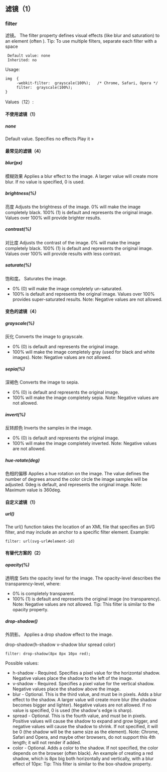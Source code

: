 ## 滤镜（1）
### filter

滤镜。
The filter property defines visual effects (like blur and saturation) to an element (often <img>).
Tip: To use multiple filters, separate each filter with a space



     Default value: none
     Inherited: no


Usage:
```
img  {
     -webkit-filter:  grayscale(100%);   /* Chrome, Safari, Opera */
     filter:  grayscale(100%);
}

```


Values（12）:
#### 不使用滤镜（1）
##### none
Default value. Specifies no effects Play it »


#### 最常见的滤镜（4）
##### blur(px) 
模糊效果
Applies a blur effect to the image. A larger value will create more blur. 
If no value is specified, 0 is used.


##### brightness(%) 
亮度
Adjusts the brightness of the image. 
0% will make the image completely black.
100% (1) is default and represents the original image.
Values over 100% will provide brighter results.


##### contrast(%)
对比度
Adjusts the contrast of the image.
0% will make the image completely black.
100% (1) is default and represents the original image.
Values over 100% will provide results with less contrast.


##### saturate(%)
饱和度。
Saturates the image. 
* 0% (0) will make the image completely un-saturated.
* 100% is default and represents the original image.
Values over 100% provides super-saturated results. 
Note: Negative values are not allowed.


#### 变色的滤镜（4）
##### grayscale(%)
灰化
Converts the image to grayscale. 
* 0% (0) is default and represents the original image.
* 100% will make the image completely gray (used for black and white images).
Note: Negative values are not allowed.


##### sepia(%)
深褐色
Converts the image to sepia. 
* 0% (0) is default and represents the original image. 
* 100% will make the image completely sepia.
Note: Negative values are not allowed.


##### invert(%)
反转颜色
Inverts the samples in the image. 
* 0% (0) is default and represents the original image.
* 100% will make the image completely inverted.
Note: Negative values are not allowed.


##### hue-rotate(deg)
色相的偏移
Applies a hue rotation on the image. The value defines the number of degrees around the color circle the image samples will be adjusted. 0deg is default, and represents the original image.
Note: Maximum value is 360deg.


#### 自定义滤镜（1）
##### url()
The url() function takes the location of an XML file that specifies an SVG filter, and may include an anchor to a specific filter element. Example:
```
filter: url(svg-url#element-id)
```


#### 有替代方案的（2）
##### opacity(%)
透明度
Sets the opacity level for the image. The opacity-level describes the transparency-level, where:
* 0% is completely transparent.
* 100% (1) is default and represents the original image (no transparency).
Note: Negative values are not allowed.
Tip: This filter is similar to the opacity property.


##### drop-shadow()
外阴影。
Applies a drop shadow effect to the image. 


drop-shadow(h-shadow v-shadow blur spread color)


```
filter: drop-shadow(8px 8px 10px red);
```
Possible values:
* h-shadow - Required. Specifies a pixel value for the horizontal shadow. Negative values place the shadow to the left of the image.
* v-shadow - Required. Specifies a pixel value for the vertical shadow. Negative values place the shadow above the image.
* blur - Optional. This is the third value, and must be in pixels. Adds a blur effect to the shadow. A larger value will create more blur (the shadow becomes bigger and lighter). Negative values are not allowed. If no value is specified, 0 is used (the shadow's edge is sharp).
* spread - Optional. This is the fourth value, and must be in pixels. Positive values will cause the shadow to expand and grow bigger, and negative values will cause the shadow to shrink. If not specified, it will be 0 (the shadow will be the same size as the element). 
Note: Chrome, Safari and Opera, and maybe other browsers, do not support this 4th length; it will not render if added.
* color - Optional. Adds a color to the shadow. If not specified, the color depends on the browser (often black).
An example of creating a red shadow, which is 8px big both horizontally and vertically, with a blur effect of 10px:
Tip: This filter is similar to the box-shadow property.